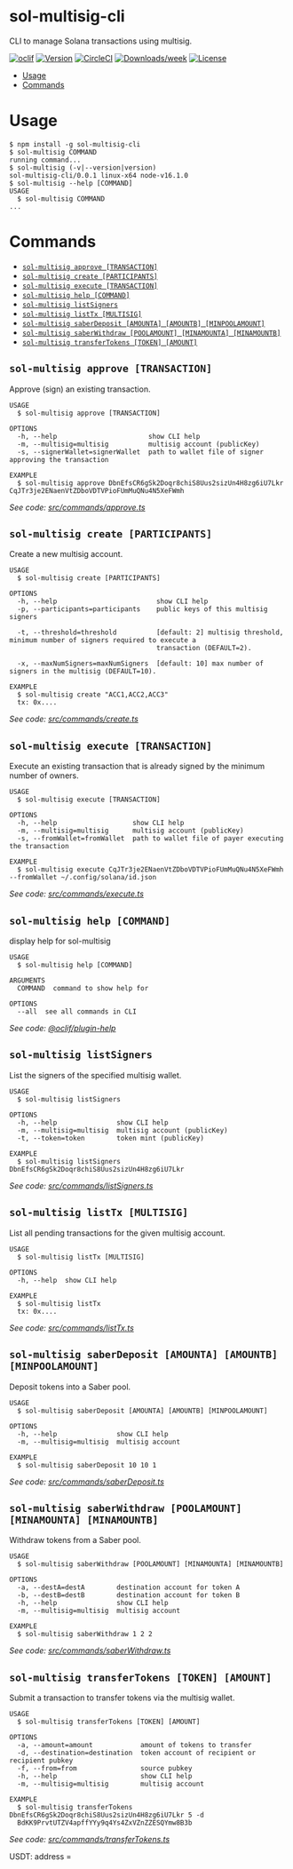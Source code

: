 sol-multisig-cli
================

CLI to manage Solana transactions using multisig.

[![oclif](https://img.shields.io/badge/cli-oclif-brightgreen.svg)](https://oclif.io)
[![Version](https://img.shields.io/npm/v/sol-multisig-cli.svg)](https://npmjs.org/package/sol-multisig-cli)
[![CircleCI](https://circleci.com/gh/keyko-io/solana-multisig-cli/tree/master.svg?style=shield)](https://circleci.com/gh/keyko-io/solana-multisig-cli/tree/master)
[![Downloads/week](https://img.shields.io/npm/dw/sol-multisig-cli.svg)](https://npmjs.org/package/sol-multisig-cli)
[![License](https://img.shields.io/npm/l/sol-multisig-cli.svg)](https://github.com/keyko-io/solana-multisig-cli/blob/master/package.json)

<!-- toc -->
* [Usage](#usage)
* [Commands](#commands)
<!-- tocstop -->
# Usage
<!-- usage -->
```sh-session
$ npm install -g sol-multisig-cli
$ sol-multisig COMMAND
running command...
$ sol-multisig (-v|--version|version)
sol-multisig-cli/0.0.1 linux-x64 node-v16.1.0
$ sol-multisig --help [COMMAND]
USAGE
  $ sol-multisig COMMAND
...
```
<!-- usagestop -->
# Commands
<!-- commands -->
* [`sol-multisig approve [TRANSACTION]`](#sol-multisig-approve-transaction)
* [`sol-multisig create [PARTICIPANTS]`](#sol-multisig-create-participants)
* [`sol-multisig execute [TRANSACTION]`](#sol-multisig-execute-transaction)
* [`sol-multisig help [COMMAND]`](#sol-multisig-help-command)
* [`sol-multisig listSigners`](#sol-multisig-listsigners)
* [`sol-multisig listTx [MULTISIG]`](#sol-multisig-listtx-multisig)
* [`sol-multisig saberDeposit [AMOUNTA] [AMOUNTB] [MINPOOLAMOUNT]`](#sol-multisig-saberdeposit-amounta-amountb-minpoolamount)
* [`sol-multisig saberWithdraw [POOLAMOUNT] [MINAMOUNTA] [MINAMOUNTB]`](#sol-multisig-saberwithdraw-poolamount-minamounta-minamountb)
* [`sol-multisig transferTokens [TOKEN] [AMOUNT]`](#sol-multisig-transfertokens-token-amount)

## `sol-multisig approve [TRANSACTION]`

Approve (sign) an existing transaction.

```
USAGE
  $ sol-multisig approve [TRANSACTION]

OPTIONS
  -h, --help                       show CLI help
  -m, --multisig=multisig          multisig account (publicKey)
  -s, --signerWallet=signerWallet  path to wallet file of signer approving the transaction

EXAMPLE
  $ sol-multisig approve DbnEfsCR6gSk2Doqr8chiS8Uus2sizUn4H8zg6iU7Lkr CqJTr3je2ENaenVtZDboVDTVPioFUmMuQNu4N5XeFWmh
```

_See code: [src/commands/approve.ts](https://github.com/keyko-io/solana-multisig-cli/blob/v0.0.1/src/commands/approve.ts)_

## `sol-multisig create [PARTICIPANTS]`

Create a new multisig account.

```
USAGE
  $ sol-multisig create [PARTICIPANTS]

OPTIONS
  -h, --help                         show CLI help
  -p, --participants=participants    public keys of this multisig signers

  -t, --threshold=threshold          [default: 2] multisig threshold, minimum number of signers required to execute a
                                     transaction (DEFAULT=2).

  -x, --maxNumSigners=maxNumSigners  [default: 10] max number of signers in the multisig (DEFAULT=10).

EXAMPLE
  $ sol-multisig create "ACC1,ACC2,ACC3"
  tx: 0x....
```

_See code: [src/commands/create.ts](https://github.com/keyko-io/solana-multisig-cli/blob/v0.0.1/src/commands/create.ts)_

## `sol-multisig execute [TRANSACTION]`

Execute an existing transaction that is already signed by the minimum number of owners.

```
USAGE
  $ sol-multisig execute [TRANSACTION]

OPTIONS
  -h, --help                   show CLI help
  -m, --multisig=multisig      multisig account (publicKey)
  -s, --fromWallet=fromWallet  path to wallet file of payer executing the transaction

EXAMPLE
  $ sol-multisig execute CqJTr3je2ENaenVtZDboVDTVPioFUmMuQNu4N5XeFWmh --fromWallet ~/.config/solana/id.json
```

_See code: [src/commands/execute.ts](https://github.com/keyko-io/solana-multisig-cli/blob/v0.0.1/src/commands/execute.ts)_

## `sol-multisig help [COMMAND]`

display help for sol-multisig

```
USAGE
  $ sol-multisig help [COMMAND]

ARGUMENTS
  COMMAND  command to show help for

OPTIONS
  --all  see all commands in CLI
```

_See code: [@oclif/plugin-help](https://github.com/oclif/plugin-help/blob/v3.2.15/src/commands/help.ts)_

## `sol-multisig listSigners`

List the signers of the specified multisig wallet.

```
USAGE
  $ sol-multisig listSigners

OPTIONS
  -h, --help               show CLI help
  -m, --multisig=multisig  multisig account (publicKey)
  -t, --token=token        token mint (publicKey)

EXAMPLE
  $ sol-multisig listSigners DbnEfsCR6gSk2Doqr8chiS8Uus2sizUn4H8zg6iU7Lkr
```

_See code: [src/commands/listSigners.ts](https://github.com/keyko-io/solana-multisig-cli/blob/v0.0.1/src/commands/listSigners.ts)_

## `sol-multisig listTx [MULTISIG]`

List all pending transactions for the given multisig account.

```
USAGE
  $ sol-multisig listTx [MULTISIG]

OPTIONS
  -h, --help  show CLI help

EXAMPLE
  $ sol-multisig listTx
  tx: 0x....
```

_See code: [src/commands/listTx.ts](https://github.com/keyko-io/solana-multisig-cli/blob/v0.0.1/src/commands/listTx.ts)_

## `sol-multisig saberDeposit [AMOUNTA] [AMOUNTB] [MINPOOLAMOUNT]`

Deposit tokens into a Saber pool.

```
USAGE
  $ sol-multisig saberDeposit [AMOUNTA] [AMOUNTB] [MINPOOLAMOUNT]

OPTIONS
  -h, --help               show CLI help
  -m, --multisig=multisig  multisig account

EXAMPLE
  $ sol-multisig saberDeposit 10 10 1
```

_See code: [src/commands/saberDeposit.ts](https://github.com/keyko-io/solana-multisig-cli/blob/v0.0.1/src/commands/saberDeposit.ts)_

## `sol-multisig saberWithdraw [POOLAMOUNT] [MINAMOUNTA] [MINAMOUNTB]`

Withdraw tokens from a Saber pool.

```
USAGE
  $ sol-multisig saberWithdraw [POOLAMOUNT] [MINAMOUNTA] [MINAMOUNTB]

OPTIONS
  -a, --destA=destA        destination account for token A
  -b, --destB=destB        destination account for token B
  -h, --help               show CLI help
  -m, --multisig=multisig  multisig account

EXAMPLE
  $ sol-multisig saberWithdraw 1 2 2
```

_See code: [src/commands/saberWithdraw.ts](https://github.com/keyko-io/solana-multisig-cli/blob/v0.0.1/src/commands/saberWithdraw.ts)_

## `sol-multisig transferTokens [TOKEN] [AMOUNT]`

Submit a transaction to transfer tokens via the multisig wallet.

```
USAGE
  $ sol-multisig transferTokens [TOKEN] [AMOUNT]

OPTIONS
  -a, --amount=amount            amount of tokens to transfer
  -d, --destination=destination  token account of recipient or recipient pubkey
  -f, --from=from                source pubkey
  -h, --help                     show CLI help
  -m, --multisig=multisig        multisig account

EXAMPLE
  $ sol-multisig transferTokens DbnEfsCR6gSk2Doqr8chiS8Uus2sizUn4H8zg6iU7Lkr 5 -d 
  BdKK9PrvtUTZV4apffYYy9q4Ys4ZxVZnZZESQYmw8B3b
```

_See code: [src/commands/transferTokens.ts](https://github.com/keyko-io/solana-multisig-cli/blob/v0.0.1/src/commands/transferTokens.ts)_
<!-- commandsstop -->


USDT: address =
